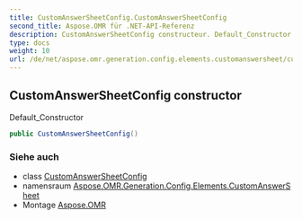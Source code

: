 ```yaml
---
title: CustomAnswerSheetConfig.CustomAnswerSheetConfig
second_title: Aspose.OMR für .NET-API-Referenz
description: CustomAnswerSheetConfig constructeur. Default_Constructor
type: docs
weight: 10
url: /de/net/aspose.omr.generation.config.elements.customanswersheet/customanswersheetconfig/customanswersheetconfig/
---
```

## CustomAnswerSheetConfig constructor

Default_Constructor

```csharp
public CustomAnswerSheetConfig()
```

### Siehe auch

* class [CustomAnswerSheetConfig](../)
* namensraum [Aspose.OMR.Generation.Config.Elements.CustomAnswerSheet](../../customanswersheetconfig/)
* Montage [Aspose.OMR](../../../)


